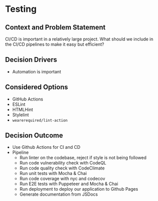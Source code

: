 # Testing

## Context and Problem Statement
CI/CD is important in a relatively large project. What should we include in the CI/CD pipelines to make it easy but efficient?

## Decision Drivers
* Automation is important

## Considered Options
* GitHub Actions
* ESLint
* HTMLHint
* Stylelint
* `wearerequired/lint-action`

## Decision Outcome
* Use Github Actions for CI and CD
* Pipeline
  * Run linter on the codebase, reject if style is not being followed
  * Run code vulnerability check with CodeQL
  * Run code quality check with CodeClimate
  * Run unit tests with Mocha & Chai
  * Run code coverage with nyc and codecov
  * Run E2E tests with Puppeteer and Mocha & Chai
  * Run deployment to deploy our application to Github Pages
  * Generate documentation from JSDocs